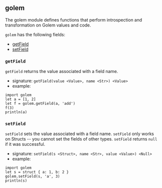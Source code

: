 
## golem

The golem module defines functions that perform introspection and transformation
on Golem values and code.

`golem` has the following fields:

* [getField](#getField)
* [setField](#setField)

### `getField`

`getField` returns the value associated with a field name.

* signature: `getField(value <Value>, name <Str>) <Value>`
* example:

```
import golem
let a = [1, 2]
let f = golem.getField(a, 'add')
f(3)
println(a)
```

### `setField`

`setField` sets the value associated with a field name. `setField` only works
on Structs -- you cannot set the fields of other types. `setField` returns `null`
if it was successful.

* signature: `setField(s <Struct>, name <Str>, value <Value>) <Null>`
* example:

```
import golem
let s = struct { a: 1, b: 2 }
golem.setField(s, 'a', 3)
println(s)
```

